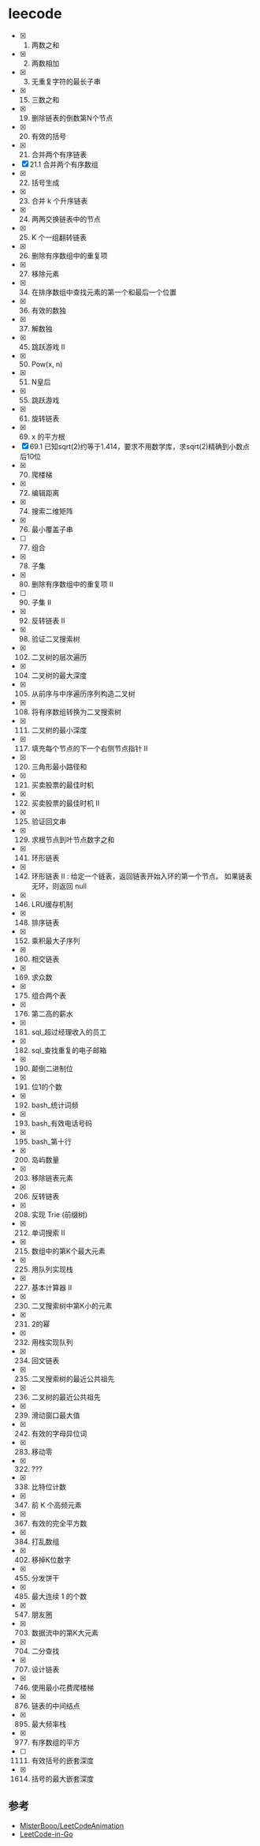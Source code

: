 # leecode
- [x] 1.   两数之和
- [x] 2.   两数相加
- [x] 3.   无重复字符的最长子串
- [x] 15.  三数之和
- [x] 19.  删除链表的倒数第N个节点
- [x] 20.  有效的括号
- [x] 21.  合并两个有序链表
- [x] 21.1 合并两个有序数组
- [x] 22.  括号生成
- [x] 23.  合并 k 个升序链表
- [x] 24.  两两交换链表中的节点
- [x] 25.  K 个一组翻转链表
- [x] 26.  删除有序数组中的重复项
- [x] 27.  移除元素
- [x] 34.  在排序数组中查找元素的第一个和最后一个位置
- [x] 36.  有效的数独
- [x] 37.  解数独
- [x] 45.  跳跃游戏 II
- [x] 50.  Pow(x, n)
- [x] 51.  N皇后
- [x] 55.  跳跃游戏
- [x] 61.  旋转链表
- [x] 69.  x 的平方根
- [x] 69.1 已知sqrt(2)约等于1.414，要求不用数学库，求sqrt(2)精确到小数点后10位
- [x] 70.  爬楼梯
- [x] 72.  编辑距离
- [x] 74. 搜索二维矩阵
- [x] 76.  最小覆盖子串
- [ ] 77.  组合
- [x] 78.  子集
- [x] 80.  删除有序数组中的重复项 II
- [ ] 90.  子集 II
- [x] 92.  反转链表 II
- [x] 98.  验证二叉搜索树
- [x] 102. 二叉树的层次遍历
- [x] 104. 二叉树的最大深度
- [x] 105. 从前序与中序遍历序列构造二叉树
- [x] 108. 将有序数组转换为二叉搜索树
- [x] 111. 二叉树的最小深度
- [x] 117. 填充每个节点的下一个右侧节点指针 II
- [x] 120. 三角形最小路径和
- [x] 121. 买卖股票的最佳时机
- [x] 122. 买卖股票的最佳时机 II
- [x] 125. 验证回文串
- [x] 129. 求根节点到叶节点数字之和
- [x] 141. 环形链表
- [x] 142. 环形链表 II : 给定一个链表，返回链表开始入环的第一个节点。 如果链表无环，则返回 null
- [x] 146. LRU缓存机制
- [x] 148. 排序链表
- [x] 152. 乘积最大子序列
- [x] 160. 相交链表
- [x] 169. 求众数
- [x] 175. 组合两个表
- [x] 176. 第二高的薪水
- [x] 181. sql_超过经理收入的员工
- [x] 182. sql_查找重复的电子邮箱
- [x] 190. 颠倒二进制位
- [x] 191. 位1的个数
- [x] 192. bash_统计词频
- [x] 193. bash_有效电话号码
- [x] 195. bash_第十行
- [x] 200. 岛屿数量
- [x] 203. 移除链表元素
- [x] 206. 反转链表
- [x] 208. 实现 Trie (前缀树)
- [x] 212. 单词搜索 II
- [x] 215. 数组中的第K个最大元素
- [x] 225. 用队列实现栈
- [x] 227. 基本计算器 II
- [x] 230. 二叉搜索树中第K小的元素
- [x] 231. 2的幂
- [x] 232. 用栈实现队列
- [x] 234. 回文链表
- [x] 235. 二叉搜索树的最近公共祖先
- [x] 236. 二叉树的最近公共祖先
- [x] 239. 滑动窗口最大值
- [x] 242. 有效的字母异位词
- [x] 283. 移动零
- [x] 322. ???
- [x] 338. 比特位计数
- [x] 347. 前 K 个高频元素
- [x] 367. 有效的完全平方数
- [x] 384. 打乱数组
- [x] 402. 移掉K位数字
- [x] 455. 分发饼干
- [x] 485. 最大连续 1 的个数
- [x] 547. 朋友圈
- [x] 703. 数据流中的第K大元素
- [x] 704. 二分查找
- [x] 707. 设计链表
- [x] 746. 使用最小花费爬楼梯
- [x] 876. 链表的中间结点
- [x] 895. 最大频率栈
- [x] 977. 有序数组的平方
- [ ] 1111. 有效括号的嵌套深度
- [x] 1614. 括号的最大嵌套深度

## 参考
- [MisterBooo/LeetCodeAnimation](https://github.com/MisterBooo/LeetCodeAnimation/tree/master/notes)
- [LeetCode-in-Go](https://github.com/aQuaYi/LeetCode-in-Go/tree/master/Algorithms)